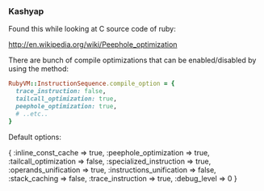### Kashyap

Found this while looking at C source code of ruby:

http://en.wikipedia.org/wiki/Peephole_optimization


There are bunch of compile optimizations that can be enabled/disabled by
using the method:

```ruby
RubyVM::InstructionSequence.compile_option = {
  trace_instruction: false,
  tailcall_optimization: true,
  peephole_optimization: true,
  # ..etc..
}
```

Default options:

{
          :inline_const_cache => true,
       :peephole_optimization => true,
       :tailcall_optimization => false,
     :specialized_instruction => true,
        :operands_unification => true,
    :instructions_unification => false,
               :stack_caching => false,
           :trace_instruction => true,
                 :debug_level => 0
}
